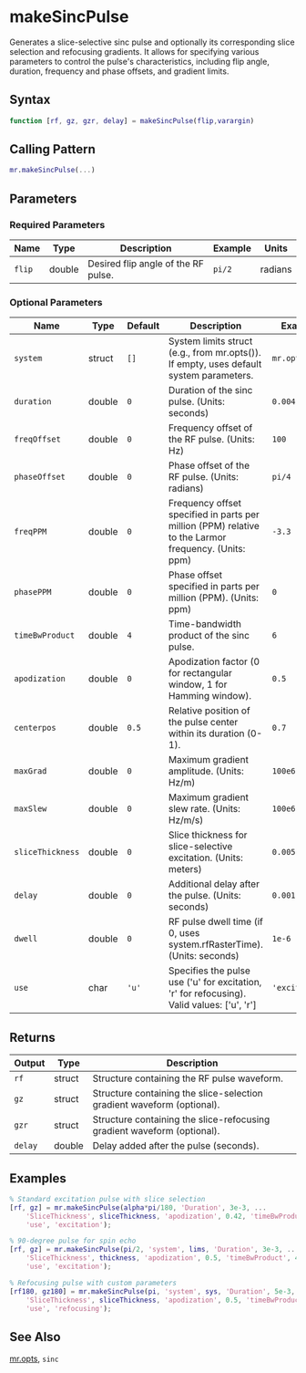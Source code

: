 # makeSincPulse

Generates a slice-selective sinc pulse and optionally its corresponding slice selection and refocusing gradients.  It allows for specifying various parameters to control the pulse's characteristics, including flip angle, duration, frequency and phase offsets, and gradient limits.

## Syntax

```matlab
function [rf, gz, gzr, delay] = makeSincPulse(flip,varargin)
```

## Calling Pattern

```matlab
mr.makeSincPulse(...)
```

## Parameters

### Required Parameters

| Name | Type | Description | Example | Units |
|------|------|-------------|---------|-------|
| `flip` | double | Desired flip angle of the RF pulse. | `pi/2` | radians |

### Optional Parameters

| Name | Type | Default | Description | Example |
|------|------|---------|-------------|---------|
| `system` | struct | `[]` | System limits struct (e.g., from mr.opts()). If empty, uses default system parameters. | `mr.opts()` |
| `duration` | double | `0` | Duration of the sinc pulse. (Units: seconds) | `0.004` |
| `freqOffset` | double | `0` | Frequency offset of the RF pulse. (Units: Hz) | `100` |
| `phaseOffset` | double | `0` | Phase offset of the RF pulse. (Units: radians) | `pi/4` |
| `freqPPM` | double | `0` | Frequency offset specified in parts per million (PPM) relative to the Larmor frequency. (Units: ppm) | `-3.3` |
| `phasePPM` | double | `0` | Phase offset specified in parts per million (PPM). (Units: ppm) | `0` |
| `timeBwProduct` | double | `4` | Time-bandwidth product of the sinc pulse. | `6` |
| `apodization` | double | `0` | Apodization factor (0 for rectangular window, 1 for Hamming window). | `0.5` |
| `centerpos` | double | `0.5` | Relative position of the pulse center within its duration (0-1). | `0.7` |
| `maxGrad` | double | `0` | Maximum gradient amplitude. (Units: Hz/m) | `100e6` |
| `maxSlew` | double | `0` | Maximum gradient slew rate. (Units: Hz/m/s) | `100e6` |
| `sliceThickness` | double | `0` | Slice thickness for slice-selective excitation. (Units: meters) | `0.005` |
| `delay` | double | `0` | Additional delay after the pulse. (Units: seconds) | `0.001` |
| `dwell` | double | `0` | RF pulse dwell time (if 0, uses system.rfRasterTime). (Units: seconds) | `1e-6` |
| `use` | char | `'u'` | Specifies the pulse use ('u' for excitation, 'r' for refocusing). Valid values: ['u', 'r'] | `'excitation'` |

## Returns

| Output | Type | Description |
|--------|------|-------------|
| `rf` | struct | Structure containing the RF pulse waveform. |
| `gz` | struct | Structure containing the slice-selection gradient waveform (optional). |
| `gzr` | struct | Structure containing the slice-refocusing gradient waveform (optional). |
| `delay` | double | Delay added after the pulse (seconds). |

## Examples

```matlab
% Standard excitation pulse with slice selection
[rf, gz] = mr.makeSincPulse(alpha*pi/180, 'Duration', 3e-3, ...
    'SliceThickness', sliceThickness, 'apodization', 0.42, 'timeBwProduct', 4, ...
    'use', 'excitation');

% 90-degree pulse for spin echo
[rf, gz] = mr.makeSincPulse(pi/2, 'system', lims, 'Duration', 3e-3, ...
    'SliceThickness', thickness, 'apodization', 0.5, 'timeBwProduct', 4, ...
    'use', 'excitation');

% Refocusing pulse with custom parameters
[rf180, gz180] = mr.makeSincPulse(pi, 'system', sys, 'Duration', 5e-3, ...
    'SliceThickness', sliceThickness, 'apodization', 0.5, 'timeBwProduct', 4, ...
    'use', 'refocusing');
```

## See Also

[mr.opts](opts.md), `sinc`
